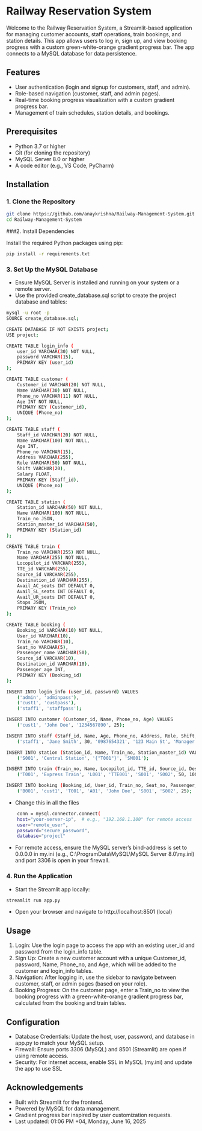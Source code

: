 # Railway Reservation System

Welcome to the Railway Reservation System, a Streamlit-based application for managing customer accounts, staff operations, train bookings, and station details. This app allows users to log in, sign up, and view booking progress with a custom green-white-orange gradient progress bar. The app connects to a MySQL database for data persistence.

## Features
- User authentication (login and signup for customers, staff, and admin).
- Role-based navigation (customer, staff, and admin pages).
- Real-time booking progress visualization with a custom gradient progress bar.
- Management of train schedules, station details, and bookings.

## Prerequisites
- Python 3.7 or higher
- Git (for cloning the repository)
- MySQL Server 8.0 or higher
- A code editor (e.g., VS Code, PyCharm)

## Installation

### 1. Clone the Repository
```bash
git clone https://github.com/anaykrishna/Railway-Management-System.git
cd Railway-Management-System
```
###2. Install Dependencies

Install the required Python packages using pip:
```bash
pip install -r requirements.txt
```

###  3. Set Up the MySQL Database

- Ensure MySQL Server is installed and running on your system or a remote server.
- Use the provided create_database.sql script to create the project database and tables:
```bash
mysql -u root -p
SOURCE create_database.sql;

CREATE DATABASE IF NOT EXISTS project;
USE project;

CREATE TABLE login_info (
    user_id VARCHAR(30) NOT NULL,
    password VARCHAR(15),
    PRIMARY KEY (user_id)
);

CREATE TABLE customer (
    Customer_id VARCHAR(20) NOT NULL,
    Name VARCHAR(30) NOT NULL,
    Phone_no VARCHAR(11) NOT NULL,
    Age INT NOT NULL,
    PRIMARY KEY (Customer_id),
    UNIQUE (Phone_no)
);

CREATE TABLE staff (
    Staff_id VARCHAR(20) NOT NULL,
    Name VARCHAR(100) NOT NULL,
    Age INT,
    Phone_no VARCHAR(15),
    Address VARCHAR(255),
    Role VARCHAR(50) NOT NULL,
    Shift VARCHAR(20),
    Salary FLOAT,
    PRIMARY KEY (Staff_id),
    UNIQUE (Phone_no)
);

CREATE TABLE station (
    Station_id VARCHAR(50) NOT NULL,
    Name VARCHAR(100) NOT NULL,
    Train_no JSON,
    Station_master_id VARCHAR(50),
    PRIMARY KEY (Station_id)
);

CREATE TABLE train (
    Train_no VARCHAR(255) NOT NULL,
    Name VARCHAR(255) NOT NULL,
    Locopilot_id VARCHAR(255),
    TTE_id VARCHAR(255),
    Source_id VARCHAR(255),
    Destination_id VARCHAR(255),
    Avail_AC_seats INT DEFAULT 0,
    Avail_SL_seats INT DEFAULT 0,
    Avail_UR_seats INT DEFAULT 0,
    Stops JSON,
    PRIMARY KEY (Train_no)
);

CREATE TABLE booking (
    Booking_id VARCHAR(10) NOT NULL,
    User_id VARCHAR(10),
    Train_no VARCHAR(10),
    Seat_no VARCHAR(5),
    Passenger_name VARCHAR(50),
    Source_id VARCHAR(10),
    Destination_id VARCHAR(10),
    Passenger_age INT,
    PRIMARY KEY (Booking_id)
);

INSERT INTO login_info (user_id, password) VALUES
    ('admin', 'adminpass'),
    ('cust1', 'custpass'),
    ('staff1', 'staffpass');

INSERT INTO customer (Customer_id, Name, Phone_no, Age) VALUES
    ('cust1', 'John Doe', '1234567890', 25);

INSERT INTO staff (Staff_id, Name, Age, Phone_no, Address, Role, Shift, Salary) VALUES
    ('staff1', 'Jane Smith', 30, '0987654321', '123 Main St', 'Manager', 'Day', 50000.00);

INSERT INTO station (Station_id, Name, Train_no, Station_master_id) VALUES
    ('S001', 'Central Station', '{"T001"}', 'SM001');

INSERT INTO train (Train_no, Name, Locopilot_id, TTE_id, Source_id, Destination_id, Avail_AC_seats, Avail_SL_seats, Avail_UR_seats, Stops) VALUES
    ('T001', 'Express Train', 'L001', 'TTE001', 'S001', 'S002', 50, 100, 50, '{"S003", "S004"}');

INSERT INTO booking (Booking_id, User_id, Train_no, Seat_no, Passenger_name, Source_id, Destination_id, Passenger_age) VALUES
    ('B001', 'cust1', 'T001', 'A01', 'John Doe', 'S001', 'S002', 25);
```
- Change this in all the files
```bash
    conn = mysql.connector.connect(
    host="your-server-ip",  # e.g., "192.168.1.100" for remote access
    user="remote_user",
    password="secure_password",
    database="project"
```
- For remote access, ensure the MySQL server’s bind-address is set to 0.0.0.0 in my.ini (e.g., C:\ProgramData\MySQL\MySQL Server 8.0\my.ini) and port 3306 is open in your firewall.

### 4. Run the Application

- Start the Streamlit app locally:
```bash
streamlit run app.py
```
- Open your browser and navigate to http://localhost:8501 (local)

## Usage

1. Login: Use the login page to access the app with an existing user_id and password from the login_info table.
2. Sign Up: Create a new customer account with a unique Customer_id, password, Name, Phone_no, and Age, which will be added to the customer and login_info tables.
3. Navigation: After logging in, use the sidebar to navigate between customer, staff, or admin pages (based on your role).
4. Booking Progress: On the customer page, enter a Train_no to view the booking progress with a green-white-orange gradient progress bar, calculated from the booking and train tables.

## Configuration

- Database Credentials: Update the host, user, password, and database in app.py to match your MySQL setup.
- Firewall: Ensure ports 3306 (MySQL) and 8501 (Streamlit) are open if using remote access.
- Security: For internet access, enable SSL in MySQL (my.ini) and update the app to use SSL

## Acknowledgements

- Built with Streamlit for the frontend.
- Powered by MySQL for data management.
- Gradient progress bar inspired by user customization requests.
- Last updated: 01:06 PM +04, Monday, June 16, 2025
